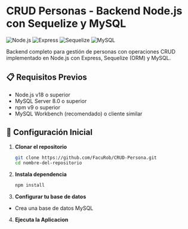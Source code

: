 # CRUD Personas - Backend Node.js con Sequelize y MySQL

![Node.js](https://img.shields.io/badge/Node.js-v18+-green)
![Express](https://img.shields.io/badge/Express-v4.18+-blue)
![Sequelize](https://img.shields.io/badge/Sequelize-v6+-blueviolet)
![MySQL](https://img.shields.io/badge/MySQL-8.0+-orange)

Backend completo para gestión de personas con operaciones CRUD implementado en Node.js con Express, Sequelize (ORM) y MySQL.

## 📋 Requisitos Previos

- Node.js v18 o superior
- MySQL Server 8.0 o superior
- npm v9 o superior
- MySQL Workbench (recomendado) o cliente similar

## 🚀 Configuración Inicial

1. **Clonar el repositorio**
   ```bash
   git clone https://github.com/FacuRob/CRUD-Persona.git
   cd nombre-del-repositorio
   
2. **Instala dependencia**
   ```bash
   npm install

3. **Configurar tu base de datos**
- Crea una base de datos MySQL

4. **Ejecuta la Aplicacion**
